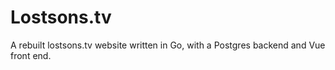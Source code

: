 # Lostsons.tv
A rebuilt lostsons.tv website written in Go, with a Postgres backend and Vue front end.
